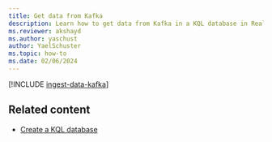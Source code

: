 ```yaml
---
title: Get data from Kafka
description: Learn how to get data from Kafka in a KQL database in Real-Time Analytics.
ms.reviewer: akshayd
ms.author: yaschust
author: YaelSchuster
ms.topic: how-to
ms.date: 02/06/2024
---
```


[!INCLUDE [ingest-data-kafka](~/../kusto-repo/data-explorer/includes/cross-repo/ingest-data-kafka.md)]

## Related content

* [Create a KQL database](create-database.md)
